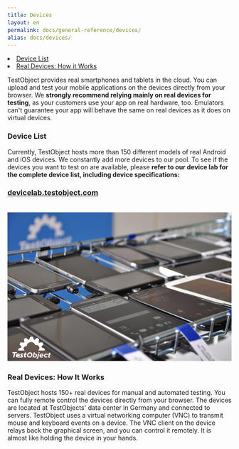 ```yaml
---
title: Devices
layout: en
permalink: docs/general-reference/devices/
alias: docs/devices/
---
```

<li><a href="#device-list">Device List</a></li>
<li><a href="#real-devices-how-it-works">Real Devices: How it Works</a></li>

TestObject provides real smartphones and tablets in the cloud. You can upload and test your mobile applications on the devices directly from your browser. We <b> strongly recommend relying mainly on real devices for testing</b>, as your customers use your app on real hardware, too. Emulators can't guarantee your app will behave the same on real devices as it does on virtual devices.

<h3 id="device-list">Device List</h3>
Currently, TestObject hosts more than 150 different models of real Android and iOS devices. We constantly add more devices to our pool. To see if the devices you want to test on are available, please <b>refer to our device lab for the complete device list, including device specifications:</b>

<h3>
<div class="center">
	<a href="https://devicelab.testobject.com/">devicelab.testobject.com</a></br>
</div>
</h3>

<br><img class="center shadow" src="/img/general-reference/testobject-real-devices.png">

<h3 id="real-devices-how-it-works">Real Devices: How It Works</h3>
TestObject hosts 150+ real devices for manual and automated testing. You can fully remote control the devices directly from your browser. The devices are located at TestObjects' data center in Germany and connected to servers. TestObject uses a virtual networking computer (VNC) to transmit mouse and keyboard events on a device. The VNC client on the device relays back the graphical screen, and you can control it remotely. It is almost like holding the device in your hands.